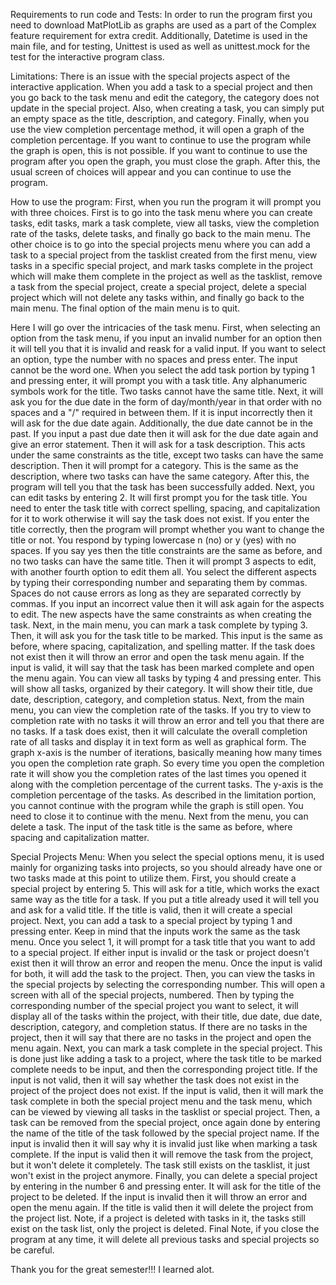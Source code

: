 Requirements to run code and Tests:
In order to run the program first you need to download MatPlotLib as graphs are used as a part of the Complex feature requirement for extra credit.
Additionally, Datetime is used in the main file, and for testing, Unittest is used as well as unittest.mock for the test for the interactive program class.

Limitations:
There is an issue with the special projects aspect of the interactive application. When you add a task to a special project and then you go back to the task
menu and edit the category, the category does not update in the special project. Also, when creating a task, you can simply put an empty space as the title,
description, and category. Finally, when you use the view completion percentage method, it will open a graph of the completion percentage. If you want to 
continue to use the program while the graph is open, this is not possible. If you want to continue to use the program after you open the graph, you must close
the graph. After this, the usual screen of choices will appear and you can continue to use the program. 

How to use the program:
First, when you run the program it will prompt you with three choices. First is to go into the task menu where you can create tasks, edit tasks, mark a task complete,
view all tasks, view the completion rate of the tasks, delete tasks, and finally go back to the main menu. The other choice is to go into the special projects menu
where you can add a task to a special project from the tasklist created from the first menu, view tasks in a specific special project, and mark tasks complete in the 
project which will make them complete in the project as well as the tasklist, remove a task from the special project, create a special project, delete a special 
project which will not delete any tasks within, and finally go back to the main menu. The final option of the main menu is to quit.

Here I will go over the intricacies of the task menu. First, when selecting an option from the task menu, if you input an invalid number for an option then it will tell you
that it is invalid and reask for a valid input. If you want to select an option, type the number with no spaces and press enter. The input cannot be the word one. 
When you select the add task portion by typing 1 and pressing enter, it will prompt you with a task title. Any alphanumeric symbols work for the title. 
Two tasks cannot have the same title. Next, it will ask you for the due date in the form of day/month/year in that order with no spaces and a "/" required in between them. 
If it is input incorrectly then it will ask for the due date again. Additionally, the due date cannot be in the past. If you input a past due date then it will ask for 
the due date again and give an error statement. Then it will ask for a task description. This acts under the same constraints as the title, except two tasks can have the 
same description. Then it will prompt for a category. This is the same as the description, where two tasks can have the same category. After this, the program will tell you
that the task has been successfully added. Next, you can edit tasks by entering 2. It will first prompt you for the task title. You need to enter the task title with correct
spelling, spacing, and capitalization for it to work otherwise it will say the task does not exist. If you enter the title correctly, then the program will prompt whether you
want to change the title or not. You respond by typing lowercase n (no) or y (yes) with no spaces. If you say yes then the title constraints are the same as before, and
no two tasks can have the same title. Then it will prompt 3 aspects to edit, with another fourth option to edit them all. You select the different aspects by typing their
corresponding number and separating them by commas. Spaces do not cause errors as long as they are separated correctly by commas. If you input an incorrect value then it will
ask again for the aspects to edit. The new aspects have the same constraints as when creating the task. Next, in the main menu, you can mark a task complete by typing 3. Then,
it will ask you for the task title to be marked. This input is the same as before, where spacing, capitalization, and spelling matter. If the task does not exist then
it will throw an error and open the task menu again. If the input is valid, it will say that the task has been marked complete and open the menu again. You can view all tasks by 
typing 4 and pressing enter. This will show all tasks, organized by their category. It will show their title, due date, description, category, and completion status. Next, from
the main menu, you can view the completion rate of the tasks. If you try to view to completion rate with no tasks it will throw an error and tell you that there are no tasks. If
a task does exist, then it will calculate the overall completion rate of all tasks and display it in text form as well as graphical form. The graph x-axis is the number of iterations,
basically meaning how many times you open the completion rate graph. So every time you open the completion rate it will show you the completion rates of the last times you opened
it along with the completion percentage of the current tasks. The y-axis is the completion percentage of the tasks. As described in the limitation portion, you cannot continue
with the program while the graph is still open. You need to close it to continue with the menu. Next from the menu, you can delete a task. The input of the task title is the 
same as before, where spacing and capitalization matter.

Special Projects Menu:
When you select the special options menu, it is used mainly for organizing tasks into projects, so you should already have one or two tasks made at this point to utilize them.
First, you should create a special project by entering 5. This will ask for a title, which works the exact same way as the title for a task. If you put a title already used
it will tell you and ask for a valid title. If the title is valid, then it will create a special project. Next, you can add a task to a special project by typing 1 and pressing enter.
Keep in mind that the inputs work the same as the task menu. Once you select 1, it will prompt for a task title that you want to add to a special project. If either input is invalid or the task or project doesn't exist then it will throw an error and reopen the menu. Once the input is valid for both, it will add the task to the project. Then, you can view the tasks in the special projects by selecting the corresponding number. This will open a screen with all of the special projects, numbered. Then by typing the corresponding number of the special project you want to select, it will display all of the tasks within the project, with their title, due date, due date, description, category, and completion status. If there are no tasks in the project, then it will say that there are no tasks in the project and open the menu again. Next, you can mark a task complete in the special project. This is done just like adding a task to a project, where the task title to be marked complete needs to be input, and then the corresponding project title. If the input is not valid, then it will say whether the task does not exist in the project of the project does not exist. If the input is valid, then it will mark the task complete in both the special project menu and the task menu, which can be viewed by viewing all tasks in the tasklist or special project. Then, a task can be removed from the special project, once again done by entering the name of the title of the task followed by the special project name. If the input is invalid then it will say why it is invalid just like when marking a task complete. If the input is valid then it will remove the task from the project, but it won't delete it completely. The task still exists on the tasklist, it just won't exist in the project anymore. Finally, you can delete a special project by entering in the number 6 and pressing enter. It will ask for the title of the project to be deleted. If the input is invalid then it will throw an error and open the menu again. If the title is valid then it will delete the project from the project list. Note, if a project is deleted with tasks in it, the tasks still exist on the task list, only the project is deleted. Final Note, if you close the program at any time, it will delete all previous tasks and special projects so be careful.


Thank you for the great semester!!! I learned alot.

